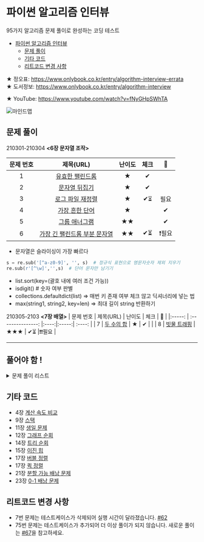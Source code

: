 # 파이썬 알고리즘 인터뷰
95가지 알고리즘 문제 풀이로 완성하는 코딩 테스트

<!-- TOC -->

- [파이썬 알고리즘 인터뷰](#파이썬-알고리즘-인터뷰)
    - [문제 풀이](#문제-풀이)
    - [기타 코드](#기타-코드)
    - [리트코드 변경 사항](#리트코드-변경-사항)

<!-- /TOC -->

★ 정오표: https://www.onlybook.co.kr/entry/algorithm-interview-errata  
★ 도서정보: https://www.onlybook.co.kr/entry/algorithm-interview

★ YouTube: https://www.youtube.com/watch?v=fNyGHpSWhTA

![마인드맵](https://user-images.githubusercontent.com/1250095/86745916-a62e9a00-c075-11ea-9aa5-8455e2527f87.png)

## 문제 풀이

210301-210304 **<6장 문자열 조작>**

| 문제 번호 |  제목(URL)   | 난이도 |   체크 |   💪  	|
|:-----:  |  :---------------:	|:----:|:-----:| :----:	|
| 1 | [유효한   팰린드롬](https://leetcode.com/problems/valid-palindrome/)  |★|   ✔  	|  	|
| 2 |  [문자열   뒤집기](https://leetcode.com/problems/reverse-string/)  |  ★  | ✔︎ | |
| 3 |  [로그 파일   재정렬](https://leetcode.com/problems/reorder-data-in-log-files/)  |  ★  | ✔︎⏳︎ | 필요 |
| 4 |  [가장 흔한 단어](https://leetcode.com/problems/most-common-word/)  |  ★  | | ✔ | |
| 5 |  [그룹   애너그램](https://leetcode.com/problems/group-anagrams/)  |  ★★  | | ✔ | |
| 6 |  [가장 긴 팰린드롬 부분   문자열](https://leetcode.com/problems/longest-palindromic-substring/)  |  ★★  | ✔︎⏳|❗필요 |

- 문자열은 슬라이싱이 가장 빠르다
```python
s = re.sub('[^a-z0-9]', '', s)  # 정규식 표현으로 영문자숫자 제외 지우기
re.sub(r'[^\w]','',s)  # 단어 문자만 남기기
```
- list.sort(key=(괄호 내에 여러 조건 가능)) 
- isdigit() # 숫자 여부 판별
- collections.defaultdict(list) => 매번 키 존재 여부 체크 않고 딕셔너리에 넣는 법
- max(string1, string2, key=len) => 최대 길이 string 반환하기

210305-2103 **<7장 배열>**
| 문제 번호 |  제목(URL)   | 난이도 |   체크 |   💪  	|
|:-----:  |  :---------------:	|:----:|:-----:| :----:	|
| 7 |  [두 수의   합](https://leetcode.com/problems/two-sum/)  |  ★  | ✔ | |
| 8 |  [빗물   트래핑](https://leetcode.com/problems/trapping-rain-water/)  |  ★★★  | ✔︎⏳ |❗❗필요 |

---

## 풀어야 함 !
<details>
<summary> 문제 풀이 리스트 </summary>
<div markdown="1">

|  번호  |  제목  |  난이도  | 체크 | 💪 |
|-|----|--|-------------|---|
| 9 |  [세 수의   합](https://leetcode.com/problems/3sum/)  |  ★★  | 7장.   배열 |   |
| 10 |  [배열 파티션   I](https://leetcode.com/problems/array-partition-i/)  |  ★  | 7장.   배열 |   |
| 11 |  [자신을 제외한 배열의   곱](https://leetcode.com/problems/product-of-array-except-self/)  |  ★★  | 7장.   배열 |   |
| 12 |  [주식을 사고팔기 가장 좋은   시점](https://leetcode.com/problems/best-time-to-buy-and-sell-stock/)  |  ★  | 7장.   배열 |   |
| 13 |  [팰린드롬 연결   리스트](https://leetcode.com/problems/palindrome-linked-list/)  |  ★  | 8장.   연결 리스트 |   |
| 14 |  [두 정렬 리스트의   병합](https://leetcode.com/problems/merge-two-sorted-lists/)  |  ★  | 8장.   연결 리스트 |   |
| 15 |  [역순 연결   리스트](https://leetcode.com/problems/reverse-linked-list/)  |  ★  | 8장.   연결 리스트 |   |
| 16 |  [두 수의   덧셈](https://leetcode.com/problems/add-two-numbers/)  |  ★★  | 8장.   연결 리스트 |   |
| 17 |  [페어의 노드   스왑](https://leetcode.com/problems/swap-nodes-in-pairs/)  |  ★★  | 8장.   연결 리스트 |  |
| 18 |  [홀짝 연결   리스트](https://leetcode.com/problems/odd-even-linked-list/)  |  ★★  | 8장.   연결 리스트 |  |
| 19 |  [역순 연결 리스트   II](https://leetcode.com/problems/reverse-linked-list-ii/)  |  ★★  | 8장.   연결 리스트 |   |
| 20 |  [유효한   괄호](https://leetcode.com/problems/valid-parentheses/)  |  ★  | 9장.   스택, 큐 |   |
| 21 |  [중복 문자   제거](https://leetcode.com/problems/remove-duplicate-letters/)  |  ★★★  | 9장.   스택, 큐 |  |
| 22 |  [일일   온도](https://leetcode.com/problems/daily-temperatures/)  |  ★★  | 9장.   스택, 큐 |   |
| 23 |  [큐를 이용한 스택   구현](https://leetcode.com/problems/implement-stack-using-queues/)  |  ★  | 9장.   스택, 큐 |   |
| 24 |  [스택을 이용한 큐   구현](https://leetcode.com/problems/implement-queue-using-stacks/)  |  ★  | 9장.   스택, 큐 |   |
| 25 |  [원형 큐   디자인](https://leetcode.com/problems/design-circular-queue/)  |  ★★  | 9장.   스택, 큐 |   |
| 26 |  [원형 데크   디자인](https://leetcode.com/problems/design-circular-deque/)  |  ★★  | 10장.   데크, 우선 순위 큐 |  |
| 27 |  [k개 정렬 리스트   병합](https://leetcode.com/problems/merge-k-sorted-lists/)  |  ★  | 10장.   데크, 우선 순위 큐 |  |
| 28 |  [해시맵   디자인](https://leetcode.com/problems/design-hashmap/)  |  ★  | 11장.   해시 테이블 |   |
| 29 |  [보석과   돌](https://leetcode.com/problems/jewels-and-stones/)  |  ★  | 11장.   해시 테이블 |   |
| 30 |  [중복 문자 없는 가장 긴 부분   문자열](https://leetcode.com/problems/longest-substring-without-repeating-characters/)  |  ★★  | 11장.   해시 테이블 |  |
| 31 |  [상위 K 빈도   요소](https://leetcode.com/problems/top-k-frequent-elements/)  |  ★★  | 11장.   해시 테이블 |   |
| 32 |  [섬의   개수](https://leetcode.com/problems/number-of-islands/)  |  ★★  | 12장.   그래프 |  |
| 33 |  [전화 번호 문자   조합](https://leetcode.com/problems/letter-combinations-of-a-phone-number/)  |  ★★  | 12장.   그래프 |  |
| 34 |  [순열](https://leetcode.com/problems/permutations/)  |  ★★  | 12장.   그래프 |   |
| 35 |  [조합](https://leetcode.com/problems/combinations/)  |  ★★  | 12장.   그래프 |   |
| 36 |  [조합의   합](https://leetcode.com/problems/combination-sum/)  |  ★★  | 12장.   그래프 |   |
| 37 |  [부분   집합](https://leetcode.com/problems/subsets/)  |  ★★  | 12장.   그래프 |   |
| 38 |  [일정   재구성](https://leetcode.com/problems/reconstruct-itinerary/)  |  ★★  | 12장.   그래프 |   |
| 39 |  [코스   스케줄](https://leetcode.com/problems/course-schedule/)  |  ★★  | 12장.   그래프 |   |
| 40 |  [네트워크 딜레이   타임](https://leetcode.com/problems/network-delay-time/)  |  ★★  | 13장.   최단 경로 문제 |  |
| 41 |  [K 경유지 내 가장 저렴한   항공권](https://leetcode.com/problems/cheapest-flights-within-k-stops/)  |  ★★  | 13장.   최단 경로 문제 |   |
| 42 |  [이진 트리의 최대   깊이](https://leetcode.com/problems/maximum-depth-of-binary-tree/)  |  ★  | 14장.   트리 |   |
| 43 |  [이진 트리의   직경](https://leetcode.com/problems/diameter-of-binary-tree/)  |  ★  | 14장.   트리 |   |
| 44 |  [가장 긴 동일 값의   경로](https://leetcode.com/problems/longest-univalue-path/)  |  ★  | 14장.   트리 |   |
| 45 |  [이진 트리   반전](https://leetcode.com/problems/invert-binary-tree/)  |  ★  | 14장.   트리 |  |
| 46 |  [두 이진 트리   병합](https://leetcode.com/problems/merge-two-binary-trees/)  |  ★  | 14장.   트리 |   |
| 47 |  [이진 트리 직렬화 &   역직렬화](https://leetcode.com/problems/serialize-and-deserialize-binary-tree/)  |  ★★★  | 14장.   트리 |  |
| 48 |  [균형 이진   트리](https://leetcode.com/problems/balanced-binary-tree/)  |  ★  | 14장.   트리 |  |
| 49 |  [최소 높이   트리](https://leetcode.com/problems/minimum-height-trees/)  |  ★★  | 14장.   트리 |  |
| 50 |  [정렬된 배열의 이진 탐색 트리   변환](https://leetcode.com/problems/convert-sorted-array-to-binary-search-tree/)  |  ★  | 14장.   트리 |  |
| 51 |  [이진 탐색 트리(BST)를 더 큰 수   합계   트리로](https://leetcode.com/problems/binary-search-tree-to-greater-sum-tree/)  |  ★★  | 14장.   트리 |   |
| 52 |  [이진 탐색 트리(BST) 합의   범위](https://leetcode.com/problems/range-sum-of-bst/)  |  ★  | 14장.   트리 |   |
| 53 |  [이진 탐색 트리(BST) 노드 간 최소   거리](https://leetcode.com/problems/minimum-distance-between-bst-nodes/)  |  ★  | 14장.   트리 |  |
| 54 |  [전위, 중위 순회 결과로 이진 트리   구축](https://leetcode.com/problems/construct-binary-tree-from-preorder-and-inorder-traversal/)  |  ★★  | 14장.   트리 |   |
| 55 |  [배열의 K번째 큰   요소](https://leetcode.com/problems/kth-largest-element-in-an-array/)  |  ★★  | 15장.   힙 |   |
| 56 |  [트라이   구현](https://leetcode.com/problems/implement-trie-prefix-tree/)  |  ★★  | 16장.   트라이 |  |
| 57 |  [팰린드롬   페어](https://leetcode.com/problems/palindrome-pairs/)  |  ★★★  | 16장.   트라이 |  |
| 58 |  [리스트   정렬](https://leetcode.com/problems/sort-list/)  |  ★★  | 17장.   정렬 |  |
| 59 |  [구간   병합](https://leetcode.com/problems/merge-intervals/)  |  ★★  | 17장.   정렬 |   |
| 60 |  [삽입 정렬   리스트](https://leetcode.com/problems/insertion-sort-list/)  |  ★★  | 17장.   정렬 |  |
| 61 |  [가장 큰   수](https://leetcode.com/problems/largest-number/)  |  ★★  | 17장.   정렬 |   |
| 62 |  [유효한   애너그램](https://leetcode.com/problems/valid-anagram/)  |  ★  | 17장.   정렬 |   |
| 63 |  [색   정렬](https://leetcode.com/problems/sort-colors/)  |  ★★  | 17장.   정렬 |   |
| 64 |  [원점에 K번째 가까운   점](https://leetcode.com/problems/k-closest-points-to-origin/)  |  ★★  | 17장.   정렬 |  |
| 65 |  [이진   검색](https://leetcode.com/problems/binary-search/)  |  ★  | 18장.   이진 검색 |   |
| 66 |  [회전 정렬된 배열   검색](https://leetcode.com/problems/search-in-rotated-sorted-array/)  |  ★★  | 18장.   이진 검색 |   |
| 67 |  [두 배열의   교집합](https://leetcode.com/problems/intersection-of-two-arrays/)  |  ★  | 18장.   이진 검색 |   |
| 68 |  [두 수의 합   II](https://leetcode.com/problems/two-sum-ii-input-array-is-sorted/)  |  ★  | 18장.   이진 검색 |  |
| 69 |  [2D 행렬 검색   II](https://leetcode.com/problems/search-a-2d-matrix-ii/)  |  ★★  | 18장.   이진 검색 |   |
| 70 |  [싱글   넘버](https://leetcode.com/problems/single-number/)  |  ★  | 19장.   비트 조작 |  |
| 71 |  [해밍   거리](https://leetcode.com/problems/hamming-distance/)  |  ★  | 19장.   비트 조작 |  |
| 72 |  [두 정수의   합](https://leetcode.com/problems/sum-of-two-integers/)  |  ★★★  | 19장.   비트 조작 |  |
| 73 |  [UTF-8   검증](https://leetcode.com/problems/utf-8-validation/)  |  ★★  | 19장.   비트 조작 |  |
| 74 |  [1비트의   개수](https://leetcode.com/problems/number-of-1-bits/)  |  ★  | 19장.   비트 조작 |   |
| 75 |  [최대 슬라이딩   윈도우](https://leetcode.com/problems/sliding-window-maximum/)  |  ★★★  | 20장.   슬라이딩 윈도우 |  |
| 76 |  [부분 문자열이 포함된 최소   윈도우](https://leetcode.com/problems/minimum-window-substring/)  |  ★★★  | 20장.   슬라이딩 윈도우 |   |
| 77 |  [가장 긴 반복 문자   대체](https://leetcode.com/problems/longest-repeating-character-replacement/)  |  ★★  | 20장.   슬라이딩 윈도우 |  |
| 78 |  [주식을 사고 팔기 가장 좋은 시점   II](https://leetcode.com/problems/best-time-to-buy-and-sell-stock-ii/)  |  ★  | 21장.   그리디 알고리즘 |  |
| 79 |  [키에 따른 대기열   재구성](https://leetcode.com/problems/queue-reconstruction-by-height/)  |  ★★  | 21장.   그리디 알고리즘 |  |
| 80 |  [태스크   스케줄러](https://leetcode.com/problems/task-scheduler/)  |  ★★  | 21장.   그리디 알고리즘 |   |
| 81 |  [주유소](https://leetcode.com/problems/gas-station/)  |  ★★  | 21장.   그리디 알고리즘 |  |
| 82 |  [쿠키   부여](https://leetcode.com/problems/assign-cookies/)  |  ★  | 21장.   그리디 알고리즘 |  |
| 83 |  [과반수   엘리먼트](https://leetcode.com/problems/majority-element/)  |  ★  | 22장.   분할 정복 |  |
| 84 |  [괄호를 삽입하는 여러가지   방법](https://leetcode.com/problems/different-ways-to-add-parentheses/)  |  ★★  | 22장.   분할 정복 |  |
| 85 |  [피보나치   수](https://leetcode.com/problems/fibonacci-number/)  |  ★  | 23장.   다이나믹 프로그래밍 |   |
| 86 |  [최대 서브   배열](https://leetcode.com/problems/maximum-subarray/)  |  ★  | 23장.   다이나믹 프로그래밍 |   |
| 87 |  [계단   오르기](https://leetcode.com/problems/climbing-stairs/)  |  ★  | 23장.   다이나믹 프로그래밍 |   |
| 88 |  [집   도둑](https://leetcode.com/problems/house-robber/)  |  ★  | 23장.   다이나믹 프로그래밍 |  |
|  89(문제 1)  |  [비밀   지도](https://programmers.co.kr/learn/courses/30/lessons/17681)  |  ★  | 부록   B. 카카오 공채 문제 풀이 |  |
|  90(문제 2)  |  [다트   게임](https://programmers.co.kr/learn/courses/30/lessons/17682)  |  ★  | 부록   B. 카카오 공채 문제 풀이 |  |
|  91(문제 3)  |  [캐시](https://programmers.co.kr/learn/courses/30/lessons/17680)  |  ★  | 부록   B. 카카오 공채 문제 풀이 |  |
|  92(문제 4)  |  [셔틀버스](https://programmers.co.kr/learn/courses/30/lessons/17678)  |  ★★  | 부록   B. 카카오 공채 문제 풀이 |   |
|  93(문제 5)  |  [뉴스   클러스터링](https://programmers.co.kr/learn/courses/30/lessons/17677)  |  ★★  | 부록   B. 카카오 공채 문제 풀이 |  |
|  94(문제 6)  |  [프렌즈4블록](https://programmers.co.kr/learn/courses/30/lessons/17679)  |  ★★★  | 부록   B. 카카오 공채 문제 풀이 |   |
|  95(문제 7)  |  [추석   트래픽](https://programmers.co.kr/learn/courses/30/lessons/17676)  |  ★★★  | 부록   B. 카카오 공채 문제 풀이 |  |

</div>
</details>


## 기타 코드
- 4장 [계산 속도 비교](miscellaneous/4-performance.py)
- 9장 [스택](miscellaneous/9-stack.py)
- 11장 [생일 문제](miscellaneous/11-birthday.py)
- 12장 [그래프 순회](miscellaneous/12-graph-traversals.py)
- 14장 [트리 순회](miscellaneous/14-tree-traversals.py)
- 15장 [이진 힙](miscellaneous/15-binary-heap.py)
- 17장 [버블 정렬](miscellaneous/17-bubble-sort.py)
- 17장 [퀵 정렬](miscellaneous/17-quick-sort.py)
- 21장 [분할 가능 배낭 문제](miscellaneous/21-fractional-knapsack.py)
- 23장 [0-1 배낭 문제](miscellaneous/23-zero-one-knapsack.py)

## 리트코드 변경 사항
- 7번 문제는 테스트케이스가 삭제되어 실행 시간이 달라졌습니다. [#62](https://github.com/onlybooks/algorithm-interview/issues/62)
- 75번 문제는 테스트케이스가 추가되어 더 이상 풀이가 되지 않습니다. 새로운 풀이는 [#67](https://github.com/onlybooks/algorithm-interview/issues/67)을 참고하세요.
